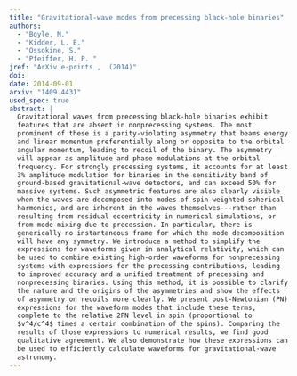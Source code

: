 ```yaml
---
title: "Gravitational-wave modes from precessing black-hole binaries"
authors:
  - "Boyle, M."
  - "Kidder, L. E."
  - "Ossokine, S."
  - "Pfeiffer, H. P. "
jref: "ArXiv e-prints ,  (2014)"
doi:
date: 2014-09-01
arxiv: "1409.4431"
used_spec: true
abstract: |
  Gravitational waves from precessing black-hole binaries exhibit
  features that are absent in nonprecessing systems. The most
  prominent of these is a parity-violating asymmetry that beams energy
  and linear momentum preferentially along or opposite to the orbital
  angular momentum, leading to recoil of the binary. The asymmetry
  will appear as amplitude and phase modulations at the orbital
  frequency. For strongly precessing systems, it accounts for at least
  3% amplitude modulation for binaries in the sensitivity band of
  ground-based gravitational-wave detectors, and can exceed 50% for
  massive systems. Such asymmetric features are also clearly visible
  when the waves are decomposed into modes of spin-weighted spherical
  harmonics, and are inherent in the waves themselves---rather than
  resulting from residual eccentricity in numerical simulations, or
  from mode-mixing due to precession. In particular, there is
  generically no instantaneous frame for which the mode decomposition
  will have any symmetry. We introduce a method to simplify the
  expressions for waveforms given in analytical relativity, which can
  be used to combine existing high-order waveforms for nonprecessing
  systems with expressions for the precessing contributions, leading
  to improved accuracy and a unified treatment of precessing and
  nonprecessing binaries. Using this method, it is possible to clarify
  the nature and the origins of the asymmetries and show the effects
  of asymmetry on recoils more clearly. We present post-Newtonian (PN)
  expressions for the waveform modes that include these terms,
  complete to the relative 2PN level in spin (proportional to
  $v^4/c^4$ times a certain combination of the spins). Comparing the
  results of those expressions to numerical results, we find good
  qualitative agreement. We also demonstrate how these expressions can
  be used to efficiently calculate waveforms for gravitational-wave
  astronomy.
---
```

